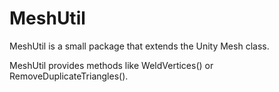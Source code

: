 # MeshUtil

MeshUtil is a small package that extends the Unity Mesh class.

MeshUtil provides methods like WeldVertices() or RemoveDuplicateTriangles().